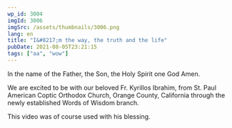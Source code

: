 ```yaml
---
wp_id: 3004
imgId: 3006
imgSrc: /assets/thumbnails/3006.png
lang: en
title: "I&#8217;m the way, the truth and the life"
pubDate: 2021-08-05T23:21:15
tags: ["aa", "wow"]
---
```

<!-- page: 6 -->

<p>In the name of the Father, the Son, the Holy Spirit one God Amen.</p>
<p>We are excited to be with our beloved Fr. Kyrillos Ibrahim, from St. Paul American Coptic Orthodox Church, Orange County, California through the newly established Words of Wisdom branch.</p>
<p>This video was of course used with his blessing.</p>
<p>&nbsp;</p>
